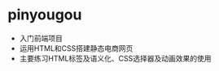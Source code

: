 # pinyougou
<ul>
  <li>入门前端项目</br></li>
  <li>运用HTML和CSS搭建静态电商网页</br></li>
  <li>主要练习HTML标签及语义化、CSS选择器及动画效果的使用</li>
</ul>




